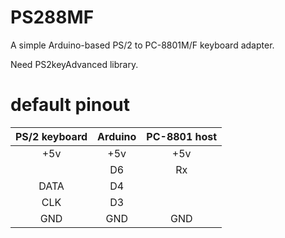 # PS288MF

A simple Arduino-based PS/2 to PC-8801M/F keyboard adapter.

Need PS2keyAdvanced library.

# default pinout

|PS/2 keyboard|Arduino|PC-8801 host|
|:-----------:|:-----:| :---------:|
|+5v|+5v|+5v|
|   |D6|Rx|
|DATA|D4||
|CLK|D3||
|GND|GND|GND|
